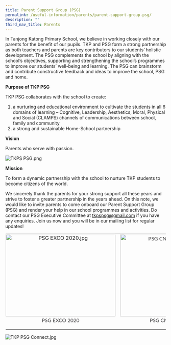 ```yaml
---
title: Parent Support Group (PSG)
permalink: /useful-information/parents/parent-support-group-psg/
description: ""
third_nav_title: Parents
---
```

In Tanjong Katong Primary School, we believe in working closely with our parents for the benefit of our pupils. TKP and PSG form a strong partnership as both teachers and parents are key contributors to our students’ holistic development. The PSG complements the school by aligning with the school’s objectives, supporting and strengthening the school’s programmes to improve our students’ well-being and learning. The PSG can brainstorm and contribute constructive feedback and ideas to improve the school, PSG and home.

  

**Purpose of TKP PSG**

TKP PSG collaborates with the school to create:

1.  a nurturing and educational environment to cultivate the students in all 6 domains of learning – Cognitive, Leadership, Aesthetics, Moral, Physical and Social (CLAMPS) channels of communications between school, family and community
2.  a strong and sustainable Home-School partnership

  

**Vision**

Parents who serve with passion.

  

![TKPS PSG.png](https://tanjongkatongpri.moe.edu.sg/qql/slot/u742/2020/Useful%20Links/Parents/PSG/TKPS%20PSG.png)  

**Mission**

To form a dynamic partnership with the school to nurture TKP students to become citizens of the world.

  

We sincerely thank the parents for your strong support all these years and strive to foster a greater partnership in the years ahead. On this note, we would like to invite parents to come onboard our Parent Support Group (PSG) and render your help in our school programmes and activities. Do contact our PSG Executive Committee at&nbsp;[tkpspsg@gmail.com](mailto:tkpspsg@gmail.com)&nbsp;if you have any enquiries. Join us now and you will be in our mailing list for regular updates!

  

<table style="margin: auto; outline: 0px; padding: 0px; border-collapse: collapse; clear: both; border: 1px solid transparent; table-layout: fixed; text-align: center;" class="ive_eobj_center ives_tab_kosong"><tbody style="margin: 0px; outline: 0px; padding: 0px;"><tr style="margin: 0px; outline: 0px; padding: 0px;"><td style="margin: 0px; outline: 0px; padding: 0px 15px 15px 0px; vertical-align: top;"><img style="margin: auto; outline: 0px; padding: 0px; border: none; max-width: 100%; clear: both; display: block; width: 344px; height: 257px;" class="ive_eobj_center" alt="PSG EXCO 2020.jpg" src="https://tanjongkatongpri.moe.edu.sg/qql/slot/u742/2020/Useful%20Links/Parents/PSG/PSG%20EXCO%202020.jpg"><div style="margin: 0px; outline: 0px; padding: 0px; line-height: 24.96px; color: rgb(65, 64, 66); font-family: Lato, sans-serif; font-size: 16px; font-weight: 400; text-align: center;"><span style="margin: 0px; outline: 0px; padding: 0px; background-color: initial;">PSG EXCO 2020</span></div></td><td style="margin: 0px; outline: 0px; padding: 0px 15px 15px 0px; vertical-align: top;"><div style="margin: 0px; outline: 0px; padding: 0px; line-height: 24.96px; color: rgb(65, 64, 66); font-family: Lato, sans-serif; font-size: 16px; font-weight: 400; text-align: center;"><img style="margin: auto; outline: 0px; padding: 0px; border: none; max-width: 100%; clear: both; display: block; width: 344px; height: 257px;" class="ive_eobj_center" alt="PSG CNY Celebrations.jpg" src="https://tanjongkatongpri.moe.edu.sg/qql/slot/u742/2020/Useful%20Links/Parents/PSG/PSG%20CNY%20Celebrations.jpg"></div><div style="margin: 0px; outline: 0px; padding: 0px; line-height: 24.96px; color: rgb(65, 64, 66); font-family: Lato, sans-serif; font-size: 16px; font-weight: 400; text-align: center;"><span style="margin: 0px; outline: 0px; padding: 0px; background-color: initial;">PSG CNY Celebrations</span></div></td></tr></tbody></table>

  

![TKP PSG Connect.jpg](https://tanjongkatongpri.moe.edu.sg/qql/slot/u742/2020/Useful%20Links/Parents/PSG/TKP%20PSG%20Connect.jpg)
